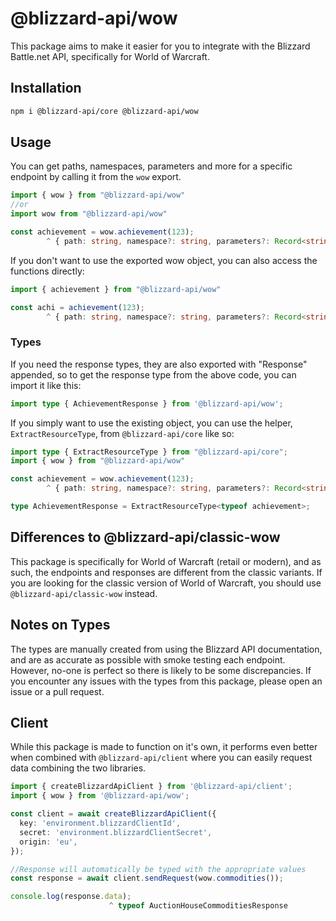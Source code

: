 # @blizzard-api/wow

This package aims to make it easier for you to integrate with the Blizzard Battle.net API, specifically for World of Warcraft.

## Installation

```sh
npm i @blizzard-api/core @blizzard-api/wow
```

## Usage

You can get paths, namespaces, parameters and more for a specific endpoint by calling it from the `wow` export.

```ts
import { wow } from "@blizzard-api/wow"
//or
import wow from "@blizzard-api/wow"

const achievement = wow.achievement(123);
        ^ { path: string, namespace?: string, parameters?: Record<string, never> }
```

If you don't want to use the exported wow object, you can also access the functions directly:

```ts
import { achievement } from "@blizzard-api/wow"

const achi = achievement(123);
        ^ { path: string, namespace?: string, parameters?: Record<string, never> }
```

### Types

If you need the response types, they are also exported with "Response" appended, so to get the response type from the above code, you can import it like this:

```ts
import type { AchievementResponse } from '@blizzard-api/wow';
```

If you simply want to use the existing object, you can use the helper, `ExtractResourceType`, from `@blizzard-api/core` like so:

```ts
import type { ExtractResourceType } from "@blizzard-api/core";
import { wow } from "@blizzard-api/wow"

const achievement = wow.achievement(123);
        ^ { path: string, namespace?: string, parameters?: Record<string, never> }

type AchievementResponse = ExtractResourceType<typeof achievement>;
```

## Differences to @blizzard-api/classic-wow

This package is specifically for World of Warcraft (retail or modern), and as such, the endpoints and responses are different from the classic variants. If you are looking for the classic version of World of Warcraft, you should use `@blizzard-api/classic-wow` instead.

## Notes on Types

The types are manually created from using the Blizzard API documentation, and are as accurate as possible with smoke testing each endpoint. However, no-one is perfect so there is likely to be some discrepancies. If you encounter any issues with the types from this package, please open an issue or a pull request.

## Client

While this package is made to function on it's own, it performs even better when combined with `@blizzard-api/client` where you can easily request data combining the two libraries.

```ts
import { createBlizzardApiClient } from '@blizzard-api/client';
import { wow } from '@blizzard-api/wow';

const client = await createBlizzardApiClient({
  key: 'environment.blizzardClientId',
  secret: 'environment.blizzardClientSecret',
  origin: 'eu',
});

//Response will automatically be typed with the appropriate values
const response = await client.sendRequest(wow.commodities());

console.log(response.data);
                      ^ typeof AuctionHouseCommoditiesResponse
```
